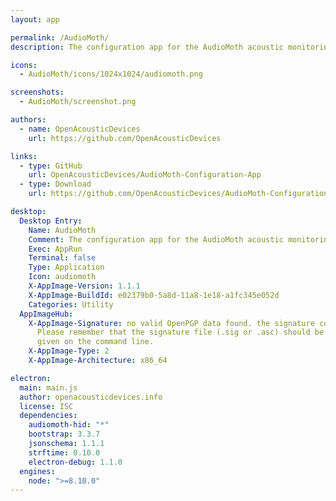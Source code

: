```yaml
---
layout: app

permalink: /AudioMoth/
description: The configuration app for the AudioMoth acoustic monitoring device.

icons:
  - AudioMoth/icons/1024x1024/audiomoth.png

screenshots:
  - AudioMoth/screenshot.png

authors:
  - name: OpenAcousticDevices
    url: https://github.com/OpenAcousticDevices

links:
  - type: GitHub
    url: OpenAcousticDevices/AudioMoth-Configuration-App
  - type: Download
    url: https://github.com/OpenAcousticDevices/AudioMoth-Configuration-App/releases

desktop:
  Desktop Entry:
    Name: AudioMoth
    Comment: The configuration app for the AudioMoth acoustic monitoring device.
    Exec: AppRun
    Terminal: false
    Type: Application
    Icon: audiomoth
    X-AppImage-Version: 1.1.1
    X-AppImage-BuildId: e02379b0-5a8d-11a8-1e18-a1fc345e052d
    Categories: Utility
  AppImageHub:
    X-AppImage-Signature: no valid OpenPGP data found. the signature could not be verified.
      Please remember that the signature file (.sig or .asc) should be the first file
      given on the command line.
    X-AppImage-Type: 2
    X-AppImage-Architecture: x86_64

electron:
  main: main.js
  author: openacousticdevices.info
  license: ISC
  dependencies:
    audiomoth-hid: "*"
    bootstrap: 3.3.7
    jsonschema: 1.1.1
    strftime: 0.10.0
    electron-debug: 1.1.0
  engines:
    node: ">=8.10.0"
---
```

